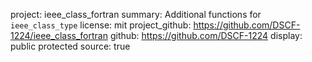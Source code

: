 project: ieee_class_fortran
summary: Additional functions for `ieee_class_type`
license: mit
project_github: https://github.com/DSCF-1224/ieee_class_fortran
github: https://github.com/DSCF-1224
display: public
         protected
source: true
